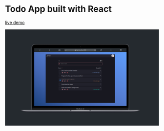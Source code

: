 # Todo App built with React

[live demo](https://j-tech-todo.netlify.app)

![Screenshot](/public/screenshot.png)
